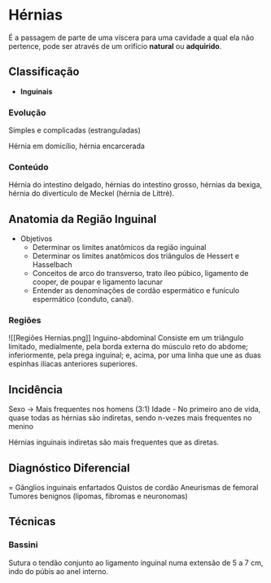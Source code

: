 # Hérnias
É a passagem de parte de uma víscera para uma cavidade a qual ela não pertence, pode ser através de um orifício **natural** ou **adquirido**.

## Classificação
- **Inguinais**

### Evolução
Simples e complicadas (estranguladas)

Hérnia em domicílio, hérnia encarcerada

### Conteúdo
Hérnia do intestino delgado, hérnias do intestino grosso, hérnias da bexiga, hérnia do divertículo de Meckel (hérnia de Littrè).

## Anatomia da Região Inguinal
- Objetivos
	- Determinar os limites anatômicos da região inguinal
	- Determinar os limites anatômicos dos triângulos de Hessert e Hasselbach
	- Conceitos de arco do transverso, trato íleo púbico, ligamento de cooper, de poupar e ligamento lacunar
	- Entender as denominações de cordão espermático e funículo espermático (conduto, canal).


### Regiões
![[Regiões Hernias.png]]
Inguino-abdominal
Consiste em um triângulo limitado, medialmente, pela borda externa do músculo reto do abdome; inferiormente, pela prega inguinal; e, acima, por uma linha que une as duas espinhas ilíacas anteriores superiores.

## Incidência
Sexo -> Mais frequentes nos homens (3:1)
Idade - 
No primeiro ano de vida, quase todas as hérnias são indiretas, sendo n-vezes mais frequentes no menino




Hérnias inguinais indiretas são mais frequentes que as diretas.


## Diagnóstico Diferencial
= Gânglios inguinais enfartados
Quistos de cordão
Aneurismas de femoral
Tumores benignos (lipomas, fibromas e neuronomas)


## Técnicas
### Bassini
Sutura o tendão conjunto ao ligamento inguinal numa extensão de 5  a 7 cm, indo do púbis ao anel interno.